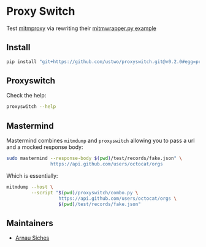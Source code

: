 # Proxy Switch

Test [mitmproxy](https://mitmproxy.org) via rewriting their [mitmwrapper.py example](https://github.com/mitmproxy/mitmproxy/blob/master/examples/mitmproxywrapper.py)

## Install

```sh
pip install "git+https://github.com/ustwo/proxyswitch.git@v0.2.0#egg=proxyswitch"
```

## Proxyswitch

Check the help:

```sh
proxyswitch --help
```


## Mastermind

Mastermind combines `mitmdump` and `proxyswitch` allowing you to pass a url and
a mocked response body:

```sh
sudo mastermind --response-body $(pwd)/test/records/fake.json" \
                https://api.github.com/users/octocat/orgs
```

Which is essentially:

```sh
mitmdump --host \
         --script "$(pwd)/proxyswitch/combo.py \
                   https://api.github.com/users/octocat/orgs \
                   $(pwd)/test/records/fake.json"
```

## Maintainers

* [Arnau Siches](mailto:arnau@ustwo.com)
